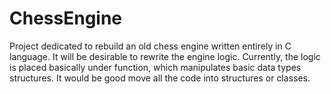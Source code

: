 # ChessEngine
Project dedicated to rebuild an old chess engine written entirely in C language. It will be desirable to rewrite the engine logic. Currently, the logic is placed basically under function, which manipulates basic data types structures. It would be good move all the code into structures or classes.
